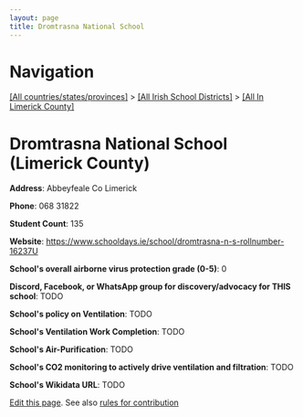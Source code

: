 ```yaml
---
layout: page
title: Dromtrasna National School
---
```

# Navigation

[[All countries/states/provinces]](../../..) > [[All Irish School Districts]](../..) > [[All In Limerick County]](..)

# Dromtrasna National School (Limerick County)

**Address**: Abbeyfeale Co Limerick

**Phone**: 068 31822

**Student Count**: 135

**Website**: <https://www.schooldays.ie/school/dromtrasna-n-s-rollnumber-16237U>

**School's overall airborne virus protection grade (0-5)**: 0

**Discord, Facebook, or WhatsApp group for discovery/advocacy for THIS school**: TODO

**School's policy on Ventilation**: TODO

**School's Ventilation Work Completion**: TODO

**School's Air-Purification**: TODO

**School's CO2 monitoring to actively drive ventilation and filtration**: TODO

**School's Wikidata URL**: TODO


[Edit this page](https://github.com/ventilate-schools/Ireland/edit/main/./Limerick_County/Dromtrasna_National_School.md). See also [rules for contribution](../../../contribution-rules/)